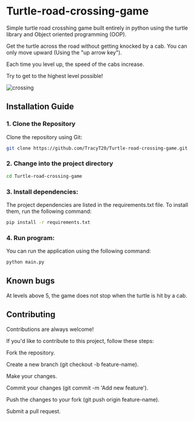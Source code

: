 # Turtle-road-crossing-game

Simple turtle road crosshing game built entirely in python using the turtle library and  Object oriented programming (OOP). 

Get the turtle across the road without getting knocked by a cab. You can only move upward (Using the "up arrow key"). 

Each time you level up, the speed of the cabs increase.

Try to get to the highest level possible!

 
![crossing](https://github.com/user-attachments/assets/582e918c-fd9f-4d2f-9cea-6a7f50a7d028)

## Installation Guide
### 1. Clone the Repository
Clone the repository using Git:

```bash
git clone https://github.com/TracyT20/Turtle-road-crossing-game.git

```

### 2. Change into the project directory

```bash
cd Turtle-road-crossing-game
```
### 3. Install dependencies:
The project dependencies are listed in the requirements.txt file. To install them, run the following command:

```bash
pip install -r requirements.txt
```

### 4. Run program:
You can run the application using the following command:

```bash
python main.py
```

## Known bugs
At levels above 5, the game does not stop when the turtle is hit by a cab.

## Contributing
Contributions are always welcome!

If you'd like to contribute to this project, follow these steps:

Fork the repository.

Create a new branch (git checkout -b feature-name).

Make your changes.

Commit your changes (git commit -m 'Add new feature').

Push the changes to your fork (git push origin feature-name).

Submit a pull request.
